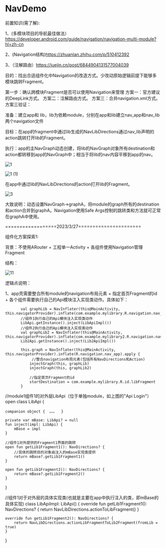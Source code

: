 # NavDemo

前置知识(需了解): 

1、(多模块项目的导航最佳做法）https://developer.android.com/guide/navigation/navigation-multi-module?hl=zh-cn

2、(Navigation结构)https://zhuanlan.zhihu.com/p/510412392 

3、（注解路由）https://juejin.cn/post/6844904131577004039

目的：找出合适组件化中Navigation的改造方式。少改动原始逻辑前提下能够多模块跳转Fragment。



第一步：确认跨模块Fragment是否可以使用Navigation来管理
方案一：官方建议的DeepLink方式。
方案二：注解路由方式。
方案三：合并navigation.xml方式。
   方案三验证：

   准备：建立app和 lib，lib为依赖module，分别在app和lib建立nav_app和nav_lib两个navigation文件

   目标：在app的fragment中通过lib生成的NavLibDirections通过nav_lib声明的action跳转打开lib的Fragment。

   执行：app的主NavGraph动态创建，将lib的NavGraph对象所有destination和action都转移到app的NavGraph中；相当于将lib的nav内容平移到app的nav。

   ![1](https://user-images.githubusercontent.com/12827988/228725501-714a1fc3-dfbc-4527-b747-9b69653b7abe.png)

![1 (1)](https://user-images.githubusercontent.com/12827988/228725544-9f275ab6-7907-4227-8d36-c1129bec8251.png)


在app中通过lib的NavLibDirections的action打开lib的Fragment。

![3](https://user-images.githubusercontent.com/12827988/228725569-7845704b-c213-4b62-b842-0b86e0990932.png)

大致说明：动态设置NavGraph→graphA，将module的graph所有的destination和action合并到graphA。Navigation使用Safe Args控制的跳转类和方法就可正常在graphA中使用。



==================2023/3/27======================

组件化方案探索1: 

背景：不使用ARouter + 工程单一Activity + 各组件使用Navigation管理Fragment

结构：

![11](https://user-images.githubusercontent.com/12827988/228725586-6ca60e8d-fb38-4a48-a712-d2b9bfb8a885.png)

逻辑点说明：

1、app壳需要整合所有module的navigation布局元素 + 指定首页Fragment的id + 各个组件需要执行自己的Api模块注入实现类动作。具体如下：

           val graphLib = NavInflater(this@MainActivity, this.navigatorProvider).inflate(com.example.mylibrary.R.navigation.nav_lib)
           //组件1执行自己的Api模块注入实现类动作
           LibApi.getInstance().inject(LibApiImpl())
           //组件2执行自己的Api模块注入实现类动作
           val graphLib2 = NavInflater(this@MainActivity, this.navigatorProvider).inflate(com.example.mylibrary2.R.navigation.nav_lib2)
           Lib2Api.getInstance().inject(Lib2ApiImpl())
 
           this.graph = NavInflater(this@MainActivity, this.navigatorProvider).inflate(R.navigation.nav_app).apply {
                //整合navigation布局元素(包括所有NavDirections和Action)
               injectGraph(this, graphLib)
               injectGraph(this, graphLib2)
 
               //指定首页Fragment的id
               startDestination = com.example.mylibrary.R.id.libFragment
           }
//module1组件1的对外层LibApi（位于单独module，如上图的"Api Login"）
open class LibApi {
 
    companion object {  。。。  }
 
    private var mBase: LibApi? = null
    fun inject(impl: LibApi) {
        mBase = impl
    }
 
    //组件1对外提供的Fragment1界面的跳转
    open fun getLib1Fragment1(): NavDirections? {
        //具体的跳转目的对象由注入的mBase实现类提供
        return mBase?.getLib1Fragment1()
    }
 
    open fun getLib1Fragment2(): NavDirections? {
        return mBase?.getLib1Fragment2()
    }
 
}
 
//组件1对于对外层的具体实现类(也就是主要在app中执行注入的类，即mBase的具体实现)
class LibApiImpl: LibApi() {
    override fun getLib1Fragment1(): NavDirections? {
        return NavLibDirections.actionToLibFragment()
    }
 
    override fun getLib1Fragment2(): NavDirections? {
        return NavLibDirections.actionLibFragmentToLib2Fragment(fromLib = true)
    }
}
